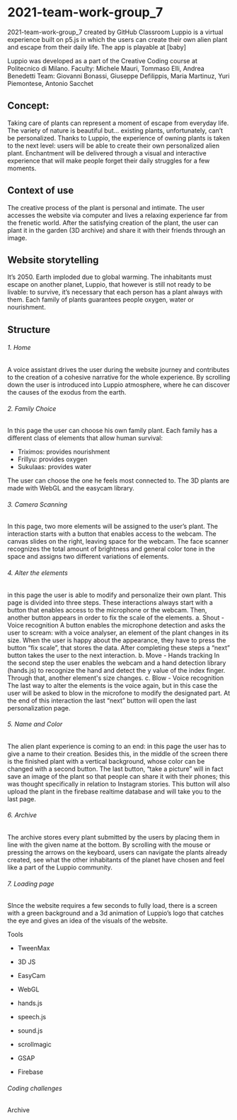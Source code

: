# 2021-team-work-group_7
2021-team-work-group_7 created by GitHub Classroom
Luppio is a virtual experience built on p5.js in which the users can create their own alien plant and escape from their daily life.
The app is playable at [baby]

Luppio was developed as a part of the Creative Coding course at Politecnico di Milano.
Faculty: Michele Mauri, Tommaso Elli, Andrea Benedetti
Team: Giovanni Bonassi, Giuseppe Defilippis, Maria Martinuz, Yuri Piemontese, Antonio Sacchet


## Concept:
Taking care of plants can represent a moment of escape from everyday life. The variety of nature is beautiful but... existing plants, unfortunately, can’t be personalized.
Thanks to Luppio, the experience of owning plants is taken to the next level: users will be able to create their own personalized alien plant. Enchantment will be delivered through a visual and interactive experience that will make people forget their daily struggles for a few moments.
 
## Context of use
The creative process of the plant is personal and intimate. The user accesses the website via computer and lives a relaxing experience far from the frenetic world.
After the satisfying creation of the plant, the user can plant it in the garden (3D archive) and share it with their friends through an image.


## Website storytelling

It’s 2050. Earth imploded due to global warming. The inhabitants must escape on another planet, Luppio, that however is still not ready to be livable: to survive, it’s necessary that each person has a plant always with them. Each family of plants guarantees people oxygen, water or nourishment.


## Structure

###### 1. Home
A voice assistant drives the user during the website journey and contributes to the creation of a cohesive narrative for the whole experience. By scrolling down the user is introduced into Luppio atmosphere, where he can discover the causes of the exodus from the earth.

###### 2. Family Choice
In this page the user can choose his own family plant. Each family has a different class of elements that allow human survival: 

- Triximos: provides nourishment
- Frillyu: provides oxygen 
- Sukulaas: provides water


The user can choose the one he feels most connected to. 
The 3D plants are made with WebGL and the easycam library.

###### 3. Camera Scanning
In this page, two more elements will be assigned to the user’s plant. The interaction starts with a button that enables access to the webcam. The canvas slides on the right, leaving space for the webcam. The face scanner recognizes the total amount of brightness and general color tone in the space and assigns two different variations of elements.



###### 4. Alter the elements
in this page the user is able to modify and personalize their own plant. This page is divided into three steps. These interactions always start with a button that enables access to the microphone or the webcam. Then, another button appears in order to fix the scale of the elements.
a. Shout - Voice recognition
A button enables the microphone detection and asks the user to scream: with a voice analyser, an element of the plant changes in its size. When the user is happy about the appearance, they have to press the button “fix scale”, that stores the data. After completing these steps a “next” button takes the user to the next interaction.
b. Move - Hands tracking
In the second step the user enables the webcam and a hand detection library (hands.js) to recognize the hand and detect the y value of the index finger. Through that, another element's size changes. 
c. Blow - Voice recognition
The last way to alter the elements is the voice again, but in this case the user will be asked to blow in the microfone to modify the designated part. At the end of this interaction the last “next” button will open the last personalization page.

###### 5. Name and Color
The alien plant experience is coming to an end: in this page the user has to give a name to their creation. Besides this, in the middle of the screen there is the finished plant with a vertical background, whose color can be changed with a second button. The last button, “take a picture” will in fact save an image of the plant so that people can share it with their phones; this was thought specifically in relation to Instagram stories. This button will also upload the plant in the firebase realtime database and will take you to the last page. 

###### 6. Archive
The archive stores every plant submitted by the users by placing them in line with the given name at the bottom. By scrolling with the mouse or pressing the arrows on the keyboard, users can navigate the plants already created, see what the other inhabitants of the planet have chosen and feel like a part of the Luppio community.

###### 7. Loading page
SInce the website requires a few seconds to fully load, there is a screen with a green background and a 3d animation of Luppio’s logo that catches the eye and gives an idea of the visuals of the website.

Tools
- TweenMax
- 3D JS
- EasyCam
- WebGL
- hands.js
- speech.js
- sound.js
- scrollmagic
- GSAP

- Firebase


###### Coding challenges
Archive


